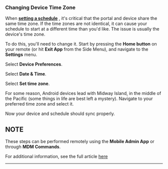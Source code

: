 ### Changing Device Time Zone

When **[setting a schedule](https://support.optisigns.com/hc/en-us/articles/360016981853-Create-and-Using-Schedules-with-OptiSigns)** , it's critical that the portal and device share the same time zone. If the time zones are not identical, it can cause your schedule to start at a different time than you'd like. The issue is usually the device's time zone.

To do this, you'll need to change it. Start by pressing the **Home button** on your remote (or hit **Exit App** from the Side Menu), and navigate to the **Settings** menu.



Select **Device Preferences**.



Select **Date & Time**.



Select **Set time zone**.



For some reason, Android devices lead with Midway Island, in the middle of the Pacific (some things in life are best left a mystery). Navigate to your preferred time zone and select it.



Now your device and schedule should sync properly.

**NOTE**  
---  
These steps can be performed remotely using the **Mobile Admin App** or through **MDM Commands**.

For additional information, see the full article [here](https://support.optisigns.com/hc/en-us/articles/40147900639891)

---
